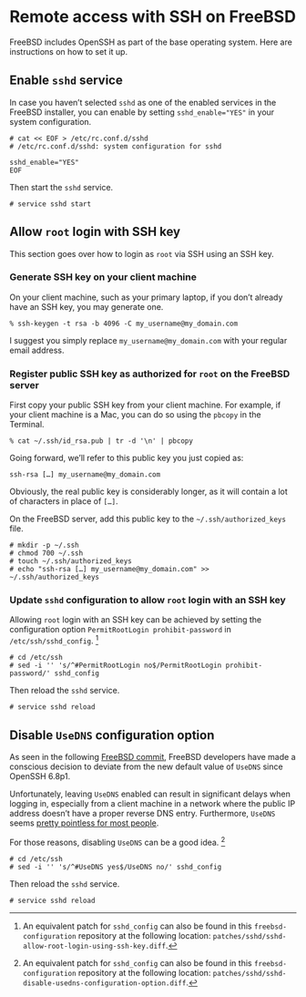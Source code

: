 # Remote access with SSH on FreeBSD

FreeBSD includes OpenSSH as part of the base operating system. Here are instructions on how to set it up.

## Enable `sshd` service

In case you haven’t selected `sshd` as one of the enabled services in the FreeBSD installer, you can enable by setting `sshd_enable="YES"` in your system configuration.

```console
# cat << EOF > /etc/rc.conf.d/sshd
# /etc/rc.conf.d/sshd: system configuration for sshd

sshd_enable="YES"
EOF
```

Then start the `sshd` service.

```console
# service sshd start
```

## Allow `root` login with SSH key

This section goes over how to login as `root` via SSH using an SSH key.

### Generate SSH key on your client machine

On your client machine, such as your primary laptop, if you don’t already have an SSH key, you may generate one.

```console
% ssh-keygen -t rsa -b 4096 -C my_username@my_domain.com
```

I suggest you simply replace `my_username@my_domain.com` with your regular email address.

### Register public SSH key as authorized for `root` on the FreeBSD server

First copy your public SSH key from your client machine. For example, if your client machine is a Mac, you can do so using the `pbcopy` in the Terminal.

```console
% cat ~/.ssh/id_rsa.pub | tr -d '\n' | pbcopy
```

Going forward, we’ll refer to this public key you just copied as:

```
ssh-rsa […] my_username@my_domain.com
```

Obviously, the real public key is considerably longer, as it will contain a lot of characters in place of `[…]`.

On the FreeBSD server, add this public key to the `~/.ssh/authorized_keys` file.

```console
# mkdir -p ~/.ssh
# chmod 700 ~/.ssh
# touch ~/.ssh/authorized_keys
# echo "ssh-rsa […] my_username@my_domain.com" >> ~/.ssh/authorized_keys
```

### Update `sshd` configuration to allow `root` login with an SSH key

Allowing `root` login with an SSH key can be achieved by setting the configuration option `PermitRootLogin prohibit-password` in `/etc/ssh/sshd_config`. [^1]

```console
# cd /etc/ssh
# sed -i '' 's/^#PermitRootLogin no$/PermitRootLogin prohibit-password/' sshd_config
```

[^1]: An equivalent patch for `sshd_config` can also be found in this `freebsd-configuration` repository at the following location: `patches/sshd/sshd-allow-root-login-using-ssh-key.diff`.

Then reload the `sshd` service.

```console
# service sshd reload
```


## Disable `UseDNS` configuration option

As seen in the following [FreeBSD commit](https://svnweb.freebsd.org/base?view=revision&revision=294909), FreeBSD developers have made a conscious decision to deviate from the new default value of `UseDNS` since OpenSSH 6.8p1.

Unfortunately, leaving `UseDNS` enabled can result in significant delays when logging in, especially from a client machine in a network where the public IP address doesn’t have a proper reverse DNS entry. Furthermore, `UseDNS` seems [pretty pointless for most people](http://unix.stackexchange.com/questions/56941/what-is-the-point-of-sshd-usedns-option#answer-56947).

For those reasons, disabling `UseDNS` can be a good idea. [^2]

[^2]: An equivalent patch for `sshd_config` can also be found in this `freebsd-configuration` repository at the following location: `patches/sshd/sshd-disable-usedns-configuration-option.diff`.

```console
# cd /etc/ssh
# sed -i '' 's/^#UseDNS yes$/UseDNS no/' sshd_config
```

Then reload the `sshd` service.

```console
# service sshd reload
```
